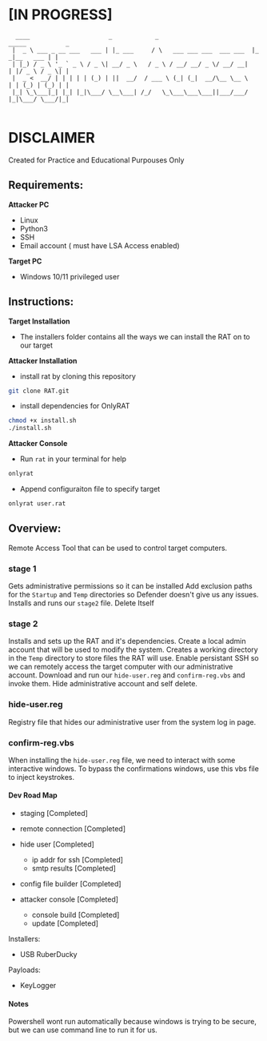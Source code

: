 # [IN PROGRESS]

```
  ____                      _            _                           _____           _ 
 |  _ \ ___ _ __ ___   ___ | |_ ___     / \   ___ ___ ___  ___ ___  |_   _|__   ___ | |
 | |_) / _ \ '_ ` _ \ / _ \| __/ _ \   / _ \ / __/ __/ _ \/ __/ __|   | |/ _ \ / _ \| |
 |  _ <  __/ | | | | | (_) | ||  __/  / ___ \ (_| (_|  __/\__ \__ \   | | (_) | (_) | |
 |_| \_\___|_| |_| |_|\___/ \__\___| /_/   \_\___\___\___||___/___/   |_|\___/ \___/|_|
                                                                                                                        
```

# DISCLAIMER
Created for Practice and Educational Purpouses Only  

## Requirements:
**Attacker PC**
- Linux
- Python3
- SSH
- Email account ( must have LSA Access enabled)

**Target PC**
- Windows 10/11 privileged user

## Instructions:
**Target Installation**
- The installers folder contains all the ways we can install the RAT on to our target

**Attacker Installation**
- install rat by cloning this repository
```bash
git clone RAT.git
```
- install dependencies for OnlyRAT
```bash
chmod +x install.sh
./install.sh
```

**Attacker Console**
- Run `rat` in your terminal for help
```bash
onlyrat
```
- Append configuraiton file to specify target
```bash
onlyrat user.rat
```

## Overview: 
Remote Access Tool that can be used to control target computers.

### stage 1
Gets administrative permissions so it can be installed
Add exclusion paths for the `Startup` and `Temp` directories so Defender doesn't give us any issues. 
Installs and runs our `stage2` file.
Delete Itself

### stage 2
Installs and sets up the RAT and it's dependencies.
Create a local admin account that will be used to modify the system. 
Creates a working directory in the `Temp` directory to store files the RAT will use.
Enable persistant SSH so we can remotely access the target computer with our administrative account. 
Download and run our `hide-user.reg` and `confirm-reg.vbs` and invoke them. 
Hide administrative account and self delete.

### hide-user.reg
Registry file that hides our administrative user from the system log in page.

### confirm-reg.vbs
When installing the `hide-user.reg` file, we need to interact with some interactive windows. 
To bypass the confirmations windows, use this vbs file to inject keystrokes.


#### Dev Road Map

- staging [Completed]
- remote connection [Completed]
- hide user [Completed]
    - ip addr for ssh [Completed]
    - smtp results [Completed]
- config file builder [Completed]

- attacker console [Completed]
    - console build [Completed]
    - update  [Completed]

Installers:
- USB RuberDucky

Payloads:
- KeyLogger


#### Notes
Powershell wont run automatically because windows is trying to be secure, but we can use command line to run it for us.


